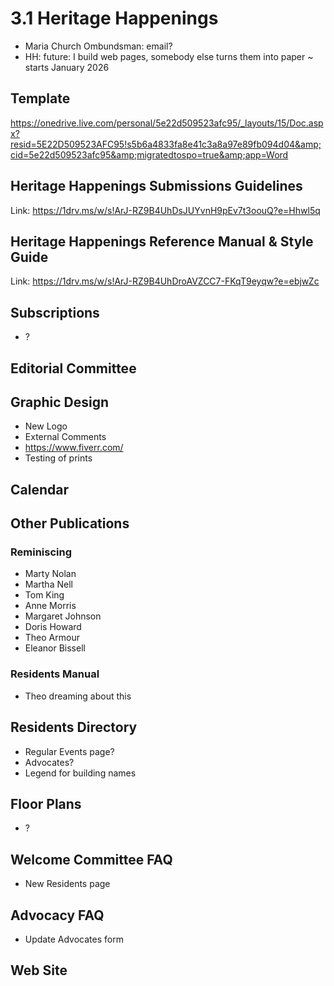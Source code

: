 # 3.1 Heritage Happenings

* Maria Church Ombundsman: email?
* HH: future: I build web pages, somebody else turns them into paper ~ starts January 2026

## Template

<a href="https://onedrive.live.com/personal/5e22d509523afc95/_layouts/15/Doc.aspx?resid=5E22D509523AFC95!s5b6a4833fa8e41c3a8a97e89fb094d04&amp;cid=5e22d509523afc95&amp;migratedtospo=true&amp;app=Word">https://onedrive.live.com/personal/5e22d509523afc95/_layouts/15/Doc.aspx?resid=5E22D509523AFC95!s5b6a4833fa8e41c3a8a97e89fb094d04&amp;cid=5e22d509523afc95&amp;migratedtospo=true&amp;app=Word</a>
## Heritage Happenings Submissions Guidelines

Link: <a href="https://1drv.ms/w/s!ArJ-RZ9B4UhDsJUYvnH9pEv7t3oouQ?e=Hhwl5q">https://1drv.ms/w/s!ArJ-RZ9B4UhDsJUYvnH9pEv7t3oouQ?e=Hhwl5q</a>
## Heritage Happenings Reference Manual &amp; Style Guide

Link: <a href="https://1drv.ms/w/s!ArJ-RZ9B4UhDroAVZCC7-FKqT9eyqw?e=ebjwZc">https://1drv.ms/w/s!ArJ-RZ9B4UhDroAVZCC7-FKqT9eyqw?e=ebjwZc</a>
## Subscriptions

* ?

## Editorial Committee

## Graphic Design

* New Logo
* External Comments
* <a href="https://www.fiverr.com/">https://www.fiverr.com/</a>
* Testing of prints

## Calendar

## Other Publications

### Reminiscing

* Marty Nolan
* Martha Nell
* Tom King
* Anne Morris
* Margaret Johnson
* Doris Howard
* Theo Armour
* Eleanor Bissell

### Residents Manual

* Theo dreaming about this

## Residents Directory

* Regular Events page?
* Advocates?
* Legend for building names

## Floor Plans

* ?

## Welcome Committee FAQ

* New Residents page

## Advocacy FAQ

* Update Advocates form

## Web Site